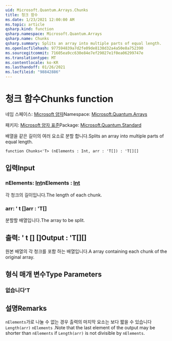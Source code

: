 ```yaml
---
uid: Microsoft.Quantum.Arrays.Chunks
title: 청크 함수
ms.date: 1/23/2021 12:00:00 AM
ms.topic: article
qsharp.kind: function
qsharp.namespace: Microsoft.Quantum.Arrays
qsharp.name: Chunks
qsharp.summary: Splits an array into multiple parts of equal length.
ms.openlocfilehash: 977594839a7d2fe09de8138d32a4a50e8a752390
ms.sourcegitcommit: 71605ea9cc630e84e7ef29027e1f0ea06299747e
ms.translationtype: MT
ms.contentlocale: ko-KR
ms.lasthandoff: 01/26/2021
ms.locfileid: "98842886"
---
```

# <a name="chunks-function"></a><span data-ttu-id="e8e0d-102">청크 함수</span><span class="sxs-lookup"><span data-stu-id="e8e0d-102">Chunks function</span></span>

<span data-ttu-id="e8e0d-103">네임 스페이스: [Microsoft 양자](xref:Microsoft.Quantum.Arrays)</span><span class="sxs-lookup"><span data-stu-id="e8e0d-103">Namespace: [Microsoft.Quantum.Arrays](xref:Microsoft.Quantum.Arrays)</span></span>

<span data-ttu-id="e8e0d-104">패키지: [Microsoft 양자 표준](https://nuget.org/packages/Microsoft.Quantum.Standard)</span><span class="sxs-lookup"><span data-stu-id="e8e0d-104">Package: [Microsoft.Quantum.Standard](https://nuget.org/packages/Microsoft.Quantum.Standard)</span></span>


<span data-ttu-id="e8e0d-105">배열을 같은 길이의 여러 요소로 분할 합니다.</span><span class="sxs-lookup"><span data-stu-id="e8e0d-105">Splits an array into multiple parts of equal length.</span></span>

```qsharp
function Chunks<'T> (nElements : Int, arr : 'T[]) : 'T[][]
```


## <a name="input"></a><span data-ttu-id="e8e0d-106">입력</span><span class="sxs-lookup"><span data-stu-id="e8e0d-106">Input</span></span>

### <a name="nelements--int"></a><span data-ttu-id="e8e0d-107">nElements: [Int](xref:microsoft.quantum.lang-ref.int)</span><span class="sxs-lookup"><span data-stu-id="e8e0d-107">nElements : [Int](xref:microsoft.quantum.lang-ref.int)</span></span>

<span data-ttu-id="e8e0d-108">각 청크의 길이입니다.</span><span class="sxs-lookup"><span data-stu-id="e8e0d-108">The length of each chunk.</span></span>


### <a name="arr--t"></a><span data-ttu-id="e8e0d-109">arr: ' t []</span><span class="sxs-lookup"><span data-stu-id="e8e0d-109">arr : 'T[]</span></span>

<span data-ttu-id="e8e0d-110">분할할 배열입니다.</span><span class="sxs-lookup"><span data-stu-id="e8e0d-110">The array to be split.</span></span>



## <a name="output--t"></a><span data-ttu-id="e8e0d-111">출력: ' t [] []</span><span class="sxs-lookup"><span data-stu-id="e8e0d-111">Output : 'T[][]</span></span>

<span data-ttu-id="e8e0d-112">원본 배열의 각 청크를 포함 하는 배열입니다.</span><span class="sxs-lookup"><span data-stu-id="e8e0d-112">A array containing each chunk of the original array.</span></span>

## <a name="type-parameters"></a><span data-ttu-id="e8e0d-113">형식 매개 변수</span><span class="sxs-lookup"><span data-stu-id="e8e0d-113">Type Parameters</span></span>

### <a name="t"></a><span data-ttu-id="e8e0d-114">없습니다</span><span class="sxs-lookup"><span data-stu-id="e8e0d-114">'T</span></span>



## <a name="remarks"></a><span data-ttu-id="e8e0d-115">설명</span><span class="sxs-lookup"><span data-stu-id="e8e0d-115">Remarks</span></span>

<span data-ttu-id="e8e0d-116">`nElements`가로 나눌 수 없는 경우 출력의 마지막 요소는 보다 짧을 수 있습니다 `Length(arr)` `nElements` .</span><span class="sxs-lookup"><span data-stu-id="e8e0d-116">Note that the last element of the output may be shorter than `nElements` if `Length(arr)` is not divisible by `nElements`.</span></span>